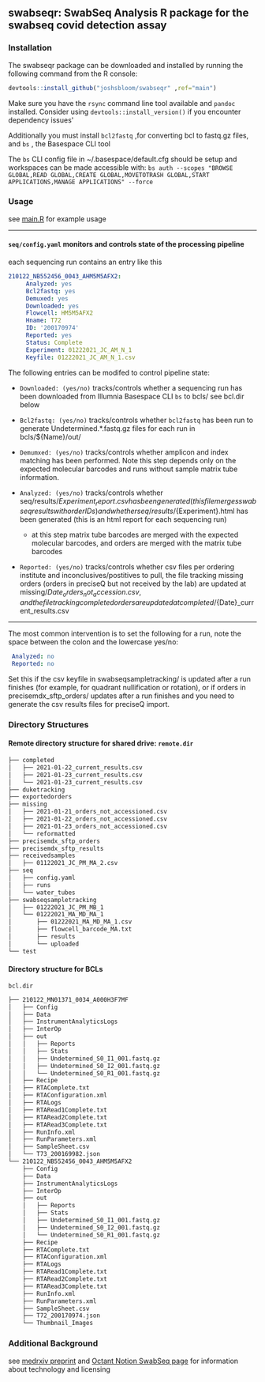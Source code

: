 ## swabseqr: SwabSeq Analysis R package for the swabseq covid detection assay

### Installation

The swabseqr package can be downloaded and installed by running the following command from the R console:

```r
devtools::install_github("joshsbloom/swabseqr" ,ref="main")
```

Make sure you have the `rsync` command line tool available and `pandoc` installed. Consider using `devtools::install_version()` if you encounter dependency issues'

Additionally you must install `bcl2fastq` ,for converting bcl to fastq.gz files, and `bs` , the Basespace CLI tool

The `bs` CLI config file in ~/.basespace/default.cfg should be setup and workspaces can be made accessible with:
`bs auth --scopes "BROWSE GLOBAL,READ GLOBAL,CREATE GLOBAL,MOVETOTRASH GLOBAL,START APPLICATIONS,MANAGE APPLICATIONS" --force`

### Usage
see [main.R](examples/main.R) for example usage
___

#### `seq/config.yaml` monitors and controls state of the processing pipeline

each sequencing run contains an entry like this

```yaml
210122_NB552456_0043_AHM5M5AFX2:
     Analyzed: yes
     Bcl2fastq: yes
     Demuxed: yes
     Downloaded: yes
     Flowcell: HM5M5AFX2
     Hname: T72
     ID: '200170974'
     Reported: yes
     Status: Complete
     Experiment: 01222021_JC_AM_N_1
     Keyfile: 01222021_JC_AM_N_1.csv
```
The following entries can be modifed to control pipeline state:

* `Downloaded: (yes/no)` tracks/controls whether a sequencing run has been downloaded from Illumnia Basespace CLI `bs` to bcls/ see bcl.dir below

* `Bcl2fastq: (yes/no)` tracks/controls whether `bcl2fastq` has been run to generate Undetermined.*.fastq.gz files for each run in bcls/${Name}/out/

* `Demumxed: (yes/no)` tracks/controls whether amplicon and index matching has been performed. Note this step depends only on the expected molecular barcodes and runs without sample matrix tube information. 

* `Analyzed: (yes/no)` tracks/controls whether seq/results/${Experiment}_report.csv has been generated 
(this file merges swabseq results with order IDs) and whether seq/results/${Experiment}.html 
has been generated (this is an html report for each sequencing run)
    - at this step matrix tube barcodes are merged with the expected molecular barcodes, and orders are merged with the matrix tube barcodes 

* `Reported: (yes/no)` tracks/controls whether csv files per ordering institute and inconclusives/postitives to pull, the file tracking missing orders 
(orders in preciseQ but not received by the lab) are updated at missing/${Date}_orders_not_accession.csv, and the file tracking completed orders are updated at completed/${Date}_current_results.csv

___

The most common intervention is to set the following for a run, note the space between the colon and the lowercase yes/no:

```yaml
 Analyzed: no
 Reported: no
```

Set this if the csv keyfile in swabseqsampletracking/ is updated after a run finishes (for example, for quadrant nullification or rotation), or if orders in precisemdx_sftp_orders/ 
updates after a run finishes and you need to generate the csv results files for preciseQ import.


### Directory Structures

#### Remote directory structure for shared drive: `remote.dir`
```bash
├── completed
│   ├── 2021-01-22_current_results.csv
│   ├── 2021-01-23_current_results.csv
│   └── 2021-01-23_current_results.csv
├── duketracking
├── exportedorders
├── missing
│   ├── 2021-01-21_orders_not_accessioned.csv
│   ├── 2021-01-22_orders_not_accessioned.csv
│   ├── 2021-01-23_orders_not_accessioned.csv
│   └── reformatted
├── precisemdx_sftp_orders
├── precisemdx_sftp_results
├── receivedsamples
│   ├── 01122021_JC_PM_MA_2.csv
├── seq
│   ├── config.yaml
│   ├── runs
│   └── water_tubes
├── swabseqsampletracking
│   ├── 01222021_JC_PM_MB_1
│   └── 01222021_MA_MD_MA_1
│       ├── 01222021_MA_MD_MA_1.csv
│       ├── flowcell_barcode_MA.txt
│       ├── results
│       └── uploaded
└── test
```



  






#### Directory structure for BCLs
 `bcl.dir`
```bash
├── 210122_MN01371_0034_A000H3F7MF
│   ├── Config
│   ├── Data
│   ├── InstrumentAnalyticsLogs
│   ├── InterOp
│   ├── out
│   │   ├── Reports
│   │   ├── Stats
│   │   ├── Undetermined_S0_I1_001.fastq.gz
│   │   ├── Undetermined_S0_I2_001.fastq.gz
│   │   └── Undetermined_S0_R1_001.fastq.gz
│   ├── Recipe
│   ├── RTAComplete.txt
│   ├── RTAConfiguration.xml
│   ├── RTALogs
│   ├── RTARead1Complete.txt
│   ├── RTARead2Complete.txt
│   ├── RTARead3Complete.txt
│   ├── RunInfo.xml
│   ├── RunParameters.xml
│   ├── SampleSheet.csv
│   └── T73_200169982.json
└── 210122_NB552456_0043_AHM5M5AFX2
    ├── Config
    ├── Data
    ├── InstrumentAnalyticsLogs
    ├── InterOp
    ├── out
    │   ├── Reports
    │   ├── Stats
    │   ├── Undetermined_S0_I1_001.fastq.gz
    │   ├── Undetermined_S0_I2_001.fastq.gz
    │   └── Undetermined_S0_R1_001.fastq.gz
    ├── Recipe
    ├── RTAComplete.txt
    ├── RTAConfiguration.xml
    ├── RTALogs
    ├── RTARead1Complete.txt
    ├── RTARead2Complete.txt
    ├── RTARead3Complete.txt
    ├── RunInfo.xml
    ├── RunParameters.xml
    ├── SampleSheet.csv
    ├── T72_200170974.json
    └── Thumbnail_Images
```

### Additional Background
see [medrxiv preprint](https://www.medrxiv.org/content/10.1101/2020.08.04.20167874v2) and [Octant Notion SwabSeq page](https://www.notion.so/Octant-SwabSeq-Testing-9eb80e793d7e46348038aa80a5a901fd) for information about technology and licensing


